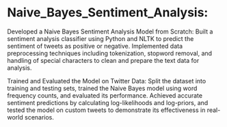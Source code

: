 # Naive_Bayes_Sentiment_Analysis:

Developed a Naive Bayes Sentiment Analysis Model from Scratch: Built a sentiment analysis classifier using Python and NLTK to predict the sentiment of tweets as positive or negative. Implemented data preprocessing techniques including tokenization, stopword removal, and handling of special characters to clean and prepare the text data for analysis.

Trained and Evaluated the Model on Twitter Data: Split the dataset into training and testing sets, trained the Naive Bayes model using word frequency counts, and evaluated its performance. Achieved accurate sentiment predictions by calculating log-likelihoods and log-priors, and tested the model on custom tweets to demonstrate its effectiveness in real-world scenarios.
